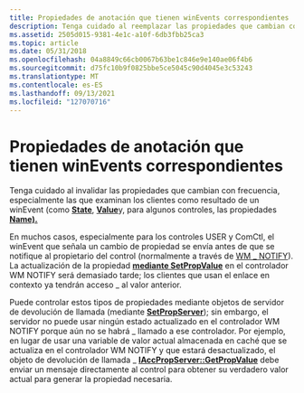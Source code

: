 ```yaml
---
title: Propiedades de anotación que tienen winEvents correspondientes
description: Tenga cuidado al reemplazar las propiedades que cambian con frecuencia, especialmente las que examinan los clientes como resultado de un winEvent (como State, Value y, para algunos controles, las propiedades Name).
ms.assetid: 2505d015-9381-4e1c-a10f-6db3fbb25ca3
ms.topic: article
ms.date: 05/31/2018
ms.openlocfilehash: 04a8849c66cb0067b63be1c846e9e140ae06f4b6
ms.sourcegitcommit: d75fc10b9f0825bbe5ce5045c90d4045e3c53243
ms.translationtype: MT
ms.contentlocale: es-ES
ms.lasthandoff: 09/13/2021
ms.locfileid: "127070716"
---
```

# <a name="annotation-properties-that-have-corresponding-winevents"></a>Propiedades de anotación que tienen winEvents correspondientes

Tenga cuidado al invalidar las propiedades que cambian con frecuencia, especialmente las que examinan los clientes como resultado de un winEvent (como [**State**](state-property.md), [**Value**](value-property.md)y, para algunos controles, las propiedades [**Name).**](name-property.md)

En muchos casos, especialmente para los controles USER y ComCtl, el winEvent que señala un cambio de propiedad se envía antes de que se notifique al propietario del control (normalmente a través de [WM \_ NOTIFY](../controls/wm-notify.md)). La actualización de la propiedad [**mediante SetPropValue**](/windows/desktop/api/Oleacc/nf-oleacc-iaccpropservices-setpropvalue) en el controlador WM NOTIFY será demasiado tarde; los clientes que usan el enlace en contexto ya tendrán acceso \_ al valor anterior.

Puede controlar estos tipos de propiedades mediante objetos de servidor de devolución de llamada (mediante [**SetPropServer**](/windows/desktop/api/Oleacc/nf-oleacc-iaccpropservices-setpropserver)); sin embargo, el servidor no puede usar ningún estado actualizado en el controlador WM NOTIFY porque aún no se habrá \_ llamado a ese controlador. Por ejemplo, en lugar de usar una variable de valor actual almacenada en caché que se actualiza en el controlador WM NOTIFY y que estará desactualizado, el objeto de devolución de llamada \_ [**IAccPropServer::GetPropValue**](/windows/desktop/api/Oleacc/nf-oleacc-iaccpropserver-getpropvalue) debe enviar un mensaje directamente al control para obtener su verdadero valor actual para generar la propiedad necesaria.

 

 